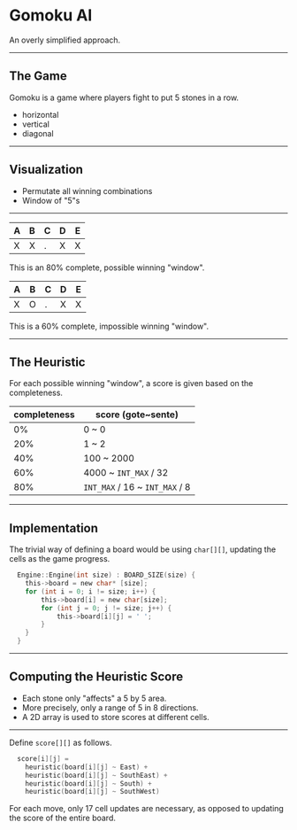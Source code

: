 # Gomoku AI

An overly simplified approach.

---

## The Game

Gomoku is a game where players fight to put 5 stones in a row.

- horizontal
- vertical
- diagonal

---

## Visualization

- Permutate all winning combinations
- Window of "5"s

---


A | B | C | D | E
--- | --- | --- | --- | ---
X | X | . | X | X

This is an 80% complete, possible winning "window".


A | B | C | D | E
--- | --- | --- | --- | ---
X | O | . | X | X

This is a 60% complete, impossible winning "window".

---

## The Heuristic

For each possible winning "window", a score is given based on the completeness.

completeness | score (gote~sente)
--- | ---
0% | 0 ~ 0
20% | 1 ~ 2
40% | 100 ~ 2000
60% | 4000 ~ ```INT_MAX``` / 32
80% | ```INT_MAX``` / 16 ~ ```INT_MAX``` / 8

---

## Implementation

The trivial way of defining a board would be using ```char[][]```, updating the cells as the game progress.

```C
  Engine::Engine(int size) : BOARD_SIZE(size) {
  	this->board = new char* [size];
  	for (int i = 0; i != size; i++) {
  		this->board[i] = new char[size];
  		for (int j = 0; j != size; j++) {
  			this->board[i][j] = ' ';
  		}
  	}
  }
```

---

## Computing the Heuristic Score

- Each stone only "affects" a 5 by 5 area.
- More precisely, only a range of 5 in 8 directions.
- A 2D array is used to store scores at different cells.

---

Define ```score[][]``` as follows.

```C
  score[i][j] =
    heuristic(board[i][j] ~ East) +
    heuristic(board[i][j] ~ SouthEast) +
    heuristic(board[i][j] ~ South) +
    heuristic(board[i][j] ~ SouthWest)
```

For each move, only 17 cell updates are necessary, as opposed to updating the score of the entire board.
